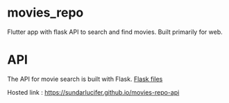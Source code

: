 # movies_repo

Flutter app with flask API to search and find movies.
Built primarily for web.

# API
The API for movie search is built with Flask.
[Flask files](flask)

Hosted link : https://sundarlucifer.github.io/movies-repo-api
